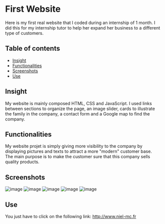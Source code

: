 # First Website

Here is my first real website that I coded during an internship of 1 month. I did this for my internship tutor to help her expand her business to a different type of customers.

## Table of contents

- [Insight](#insight)
- [Functionalities](#functionalities)
- [Screenshots](#screenshots)
- [Use](#use)

## Insight

My website is mainly composed HTML, CSS and JavaScript. 
I used links between sections to organize the page, an image slider, cards to illustrate the family in the company, a contact form and a Google map to find the company.

## Functionalities

My website projet is simply giving more visibility to the company by displaying pictures and texts to attract a more "modern" customer base. 
The main purpose is to make the customer sure that this company sells quality products.

## Screenshots

![image](https://github.com/chaptal-lilian/chaptal-lilian.github.io/assets/135231768/1e064213-220f-4a85-926b-f32b83e9bcad)
![image](https://github.com/chaptal-lilian/chaptal-lilian.github.io/assets/135231768/4143f83c-3e39-4110-84e1-17954eba2249)
![image](https://github.com/chaptal-lilian/chaptal-lilian.github.io/assets/135231768/4be06a1c-d87c-488b-a1d3-1aa321832665)
![image](https://github.com/chaptal-lilian/chaptal-lilian.github.io/assets/135231768/2ec5d7ed-35c6-4026-bce6-3a019d3841b1)
![image](https://github.com/chaptal-lilian/chaptal-lilian.github.io/assets/135231768/e7b0f968-d8c3-4fc6-a9e8-0e6ed8eb06fe)

## Use

You just have to click on the following link: http://www.niel-mc.fr

